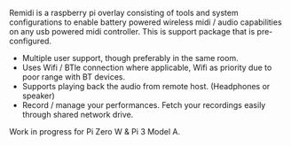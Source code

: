 
Remidi is a raspberry pi overlay consisting of tools and system configurations to enable battery powered wireless midi / audio capabilities on any usb powered midi controller.
This is support package that is pre-configured.

 - Multiple user support, though preferably in the same room.
 - Uses Wifi / BTle connection where applicable, Wifi as priority due to poor range with BT devices.
 - Supports playing back the audio from remote host. (Headphones or speaker) 
 - Record / manage your performances. Fetch your recordings easily through shared network drive.

Work in progress for Pi Zero W & Pi 3 Model A.


